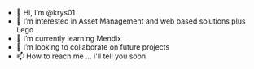 - 👋 Hi, I’m @krys01
- 👀 I’m interested in Asset Management and web based solutions plus Lego
- 🌱 I’m currently learning Mendix
- 💞️ I’m looking to collaborate on future projects
- 📫 How to reach me ... i'll tell you soon

<!---
krys01/krys01 is a ✨ special ✨ repository because its `README.md` (this file) appears on your GitHub profile.
You can click the Preview link to take a look at your changes.
--->
